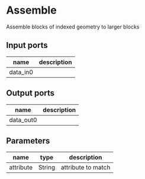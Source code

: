 
# Assemble
Assemble blocks of indexed geometry to larger blocks

## Input ports
|name|description|
|-|-|
|data_in0||



## Output ports
|name|description|
|-|-|
|data_out0||



## Parameters
|name|type|description|
|-|-|-|
|attribute|String|attribute to match|
